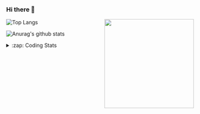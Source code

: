 ### Hi there 👋

<!--
**tao8687/tao8687** is a ✨ _special_ ✨ repository because its `README.md` (this file) appears on your GitHub profile.

Here are some ideas to get you started:

- 🔭 I’m currently working on ...
- 🌱 I’m currently learning ...
- 👯 I’m looking to collaborate on ...
- 🤔 I’m looking for help with ...
- 💬 Ask me about ...
- 📫 How to reach me: ...
- 😄 Pronouns: ...
- ⚡ Fun fact: ...
-->

<img align='right' src="https://media.giphy.com/media/M9gbBd9nbDrOTu1Mqx/giphy.gif" width="240">

  
![Top Langs](https://github-readme-stats.vercel.app/api/top-langs/?username=tao8687&layout=compact&title_color=23238E&text_color=A67D3D)

![Anurag's github stats](https://github-readme-stats.vercel.app/api?username=tao8687&show_icons=true&&text_color=A67D3D&title_color=23238E&show_icons=false&count_private=true&hide=stars)

<details>
  <summary>:zap: Coding Stats</summary>
  <br>
    
<!--START_SECTION:waka-->

```txt
From: 30 November 2023 - To: 07 December 2023

C++           1 hr 24 mins    ██████▒░░░░░░░░░░░░░░░░░░   25.74 %
Markdown      1 hr 23 mins    ██████▒░░░░░░░░░░░░░░░░░░   25.29 %
CMake         1 hr 16 mins    ██████░░░░░░░░░░░░░░░░░░░   23.34 %
Other         42 mins         ███▒░░░░░░░░░░░░░░░░░░░░░   12.99 %
XML           14 mins         █░░░░░░░░░░░░░░░░░░░░░░░░   04.51 %
```

<!--END_SECTION:waka-->
</details>

